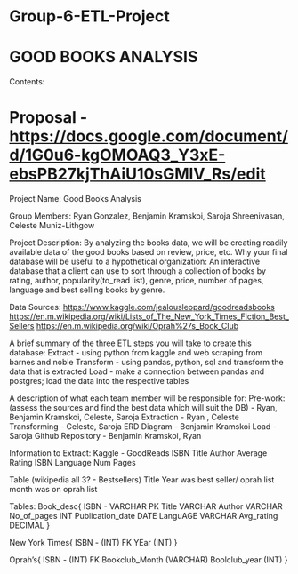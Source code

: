 # Group-6-ETL-Project
# GOOD BOOKS ANALYSIS

Contents:


# Proposal - https://docs.google.com/document/d/1G0u6-kgOMOAQ3_Y3xE-ebsPB27kjThAiU10sGMlV_Rs/edit
Project Name: 
Good Books Analysis

Group Members: 
Ryan Gonzalez, Benjamin Kramskoi, Saroja Shreenivasan, Celeste Muniz-Lithgow

Project Description:
By analyzing the books data, we will be creating readily available data of the good books based on review, price, etc.
Why your final database will be useful to a hypothetical organization:
An interactive database that a client can use to sort through a collection of books by rating, author, popularity(to_read list), genre, price, number of pages, language and best selling books by genre. 

Data Sources:
https://www.kaggle.com/jealousleopard/goodreadsbooks 
https://en.m.wikipedia.org/wiki/Lists_of_The_New_York_Times_Fiction_Best_Sellers 
https://en.m.wikipedia.org/wiki/Oprah%27s_Book_Club 

A brief summary of the three ETL steps you will take to create this database:
Extract - using python from kaggle and web scraping from  barnes and noble
Transform - using pandas, python, sql and transform the data that is extracted
Load - make a connection between pandas and postgres; load the data into the respective tables

A description of what each team member will be responsible for:
Pre-work: (assess the sources and find the best data which will suit the DB) - Ryan, Benjamin Kramskoi, Celeste, Saroja
Extraction - Ryan , Celeste
Transforming - Celeste, Saroja
ERD Diagram - Benjamin Kramskoi
Load - Saroja
Github Repository - Benjamin Kramskoi, Ryan

Information to Extract:
Kaggle - GoodReads
ISBN
Title
Author
Average Rating
ISBN
Language
Num Pages

Table (wikipedia all 3? - Bestsellers)
Title
Year was best seller/ oprah list
month was on oprah list

Tables:
Book_desc{
	ISBN - VARCHAR PK
	Title VARCHAR
	Author VARCHAR
	No_of_pages INT
	Publication_date DATE 
  LanguAGE VARCHAR
	Avg_rating DECIMAL
}

New York Times{
	ISBN - (INT) FK
	YEar (INT)
}

Oprah’s{
	ISBN - (INT) FK
	Bookclub_Month (VARCHAR)
	Boolclub_year (INT)
}
